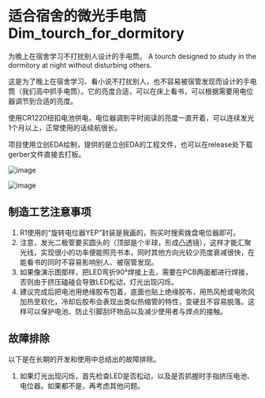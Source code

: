 # 适合宿舍的微光手电筒 Dim_tourch_for_dormitory
为晚上在宿舍学习不打扰别人设计的手电筒。
A tourch designed to study in the dormitory at night without disturbing others.

这是为了晚上在宿舍学习、看小说不打扰别人，也不容易被宿管发现而设计的手电筒（我们高中抓手电筒）。它的亮度合适，可以在床上看书，可以根据需要用电位器调节到合适的亮度。



使用CR1220纽扣电池供电，电位器调到平时阅读的亮度一直开着，可以连续发光1个月以上，正常使用的话续航很长。

项目使用立创EDA绘制，提供的是立创EDA的工程文件，也可以在release处下载gerber文件直接去打板。


![image](https://github.com/Alicedrop/Dim_tourch_for_dormitory/assets/128953967/1079138d-0497-4727-b945-bcccdd446c3c)

![image](https://github.com/Alicedrop/Dim_tourch_for_dormitory/assets/128953967/d134ebe8-1270-4ea2-9bdd-ba882e41fc01)

## 制造工艺注意事项
1. R1使用的“旋转电位器YEP”封装是我画的，购买时搜索拨盘电位器即可。
2. 注意，发光二极管要买圆头的（顶部是个半球，形成凸透镜），这样才能汇聚光线，实现很小的功率便能照亮书本，同时其他方向光较少亮度衰减很快，在能看书的同时不容易影响别人、被宿管发现。
3. 如果像演示图那样，把LED弯折90°焊接上去，需要在PCB两面都进行焊接，否则由于挤压磕碰会导致LED松动，灯光出现闪烁。
4. 建议完成后把电池用绝缘胶布包着，底面也贴上绝缘胶布，用热风枪或电吹风加热至软化，冷却后胶布会表现出类似热缩管的特性，变硬且不容易脱落。这样可以保护电池、防止引脚刮坏物品以及减少使用者与焊点的接触。

## 故障排除
以下是在长期的开发和使用中总结出的故障排除。
1. 如果灯光出现闪烁，首先检查LED是否松动，以及是否抓握时手指挤压电池、电位器。如果都不是，再考虑其他问题。
